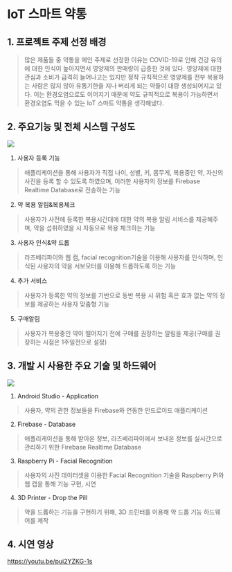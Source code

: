 # IoT 스마트 약통
## 1. 프로젝트 주제 선정 배경

> 많은 제품들 중 약통을 메인 주제로 선정한 이유는 COVID-19로 인해 건강 유의에 대한 인식이
높아지면서 영양제의 판매량이 급증한 것에 있다. 영양제에 대한 관심과 소비가 급격히 늘어나고는
있지만 정작 규칙적으로 영양제를 전부 복용하는 사람은 많지 않아 유통기한을 지나 버리게 되는
약들이 대량 생성되어지고 있다. 이는 환경오염으로도 이어지기 때문에 약도 규칙적으로 복용이
가능하면서 환경오염도 막을 수 있는 IoT 스마트 약통을 생각해냈다.


## 2. 주요기능 및 전체 시스템 구성도

<img src = "https://github.com/buglossJisoo/IoT_Smart_Pill/assets/70942492/3de68f68-e682-423c-9699-9a4956a6fb0d">

1. 사용자 등록 기능
> 애플리케이션을 통해 사용자가 직접 나이, 성별, 키, 몸무게, 복용중인 약, 자신의 사진을 등록 할 수 있도록 하였으며, 이러한 사용자의 정보를 Firebase Realtime Database로 전송하는 기능

2. 약 복용 알림&복용체크
> 사용자가 사전에 등록한 복용시간대에 대한 약의 복용 알림 서비스를 제공해주며, 약을 섭취하였을 시 자동으로 복용 체크하는 기능

3. 사용자 인식&약 드롭
> 라즈베리파이와 웹 캠, facial recognition기술을 이용해 사용자를 인식하며, 인식된 사용자의 약을 서보모터를 이용해 드롭하도록 하는 기능

4. 추가 서비스
> 사용자가 등록한 약의 정보를 기반으로 동반 복용 시 위험 혹은 효과 없는 약의 정보를 제공하는 사용자 맞춤형 기능

5. 구매알림
> 사용자가 복용중인 약이 떨어지기 전에 구매를 권장하는 알림을 제공(구매를 권장하는 시점은 1주일전으로 설정)


## 3. 개발 시 사용한 주요 기술 및 하드웨어 

<img src = "https://github.com/buglossJisoo/IoT_Smart_Pill/assets/70942492/313dd2f6-16e6-4fd3-88af-2cc4f755dfe5">

1. Android Studio - Application
> 사용자, 약의 관한 정보들을 Firebase와 연동한 안드로이드 애플리케이션

2. Firebase - Database
> 애플리케이션을 통해 받아온 정보, 라즈베리파이에서 보내온 정보를 실시간으로 관리하기 위한 Firebase Realtime Database

3. Raspberry Pi - Facial Recognition
> 사용자의 사진 데이터셋을 이용한 Facial Recognition 기술을 Raspberry Pi와 웹 캡을 통해
기능 구현, 시연

4. 3D Printer - Drop the Pill
> 약을 드롭하는 기능을 구현하기 위해, 3D 프린터를 이용해 약 드롭 기능 하드웨어를 제작

## 4. 시연 영상

<https://youtu.be/pui2YZKG-1s>
